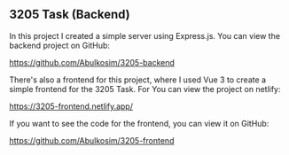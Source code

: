 ## 3205 Task (Backend)

In this project I created a simple server using Express.js. You can view the
backend project on GitHub: 

https://github.com/Abulkosim/3205-backend

There's also a frontend for this project, where I used Vue 3 to create a simple frontend for the 3205 Task. For 
You can view the project on netlify: 

https://3205-frontend.netlify.app/

If you want to see the code for the frontend, you can view it on GitHub:

https://github.com/Abulkosim/3205-frontend